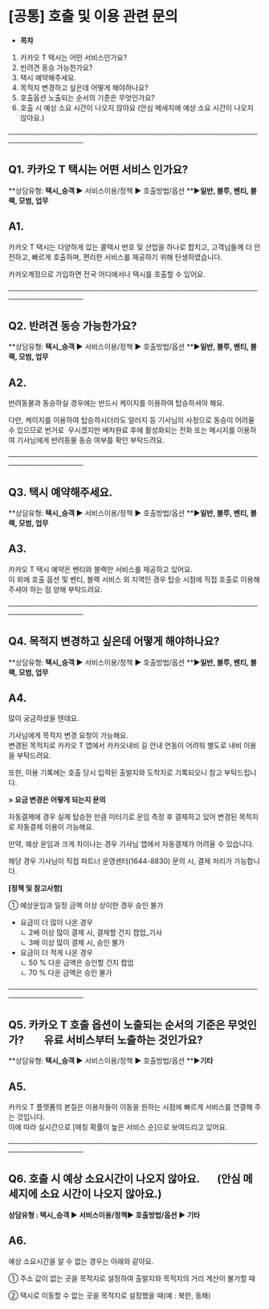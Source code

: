 # [공통] 호출 및 이용 관련 문의

* **목차**

1. 카카오 T 택시는 어떤 서비스인가요?
2. 반려견 동승 가능한가요?
3. 택시 예약해주세요.
4. 목적지 변경하고 싶은데 어떻게 해야하나요?
5. 호출옵션 노출되는 순서의 기준은 무엇인가요?
6. 호출 시 예상 소요 시간이 나오지 않아요 (안심 메세지에 예상 소요 시간이 나오지 않아요.)

─────────────────────────────────────────────────────────────────

**Q1. 카카오 T 택시는 어떤 서비스 인가요?**
-----------------------------

**상담유형: **택시\_승객 ▶** 서비스이용/정책 **▶** 호출방법/옵션 **▶****일반, 블루, 벤티, 블랙, 모범, 업무****

**A1.**
-------

카카오 T 택시는 다양하게 있는 콜택시 번호 및 산업을 하나로 합치고, 고객님들께 더 안전하고, 빠르게 호출하며, 편리한 서비스를 제공하기 위해 탄생하였습니다.

카카오계정으로 가입하면 전국 어디에서나 택시를 호출할 수 있어요.

─────────────────────────────────────────────────────────────────

**Q2. 반려견 동승 가능한가요?**
---------------------

**상담유형: **택시\_승객 ▶** 서비스이용/정책 **▶** 호출방법/옵션 **▶****일반, 블루, 벤티, 블랙, 모범, 업무****

**A2.**
-------

반려동물과 동승하실 경우에는 반드시 케이지를 이용하여 탑승하셔야 해요.

다만, 케이지를 이용하여 탑승하시더라도 알러지 등 기사님의 사정으로 동승이 어려울 수 있으므로 번거로  우시겠지만 배차완료 후에 활성화되는 전화 또는 메시지를 이용하여 기사님에게 반려동물 동승 여부를 확인 부탁드려요.

─────────────────────────────────────────────────────────────────

**Q3. 택시 예약해주세요.**
------------------

**상담유형: **택시\_승객 ▶** 서비스이용/정책 **▶** 호출방법/옵션 **▶****일반, 블루, 벤티, 블랙, 모범, 업무****

**A3.**
-------

카카오 T 택시 예약은 벤티와 블랙만 서비스를 제공하고 있어요.  
이 외에 호출 옵션 및 벤티, 블랙 서비스 외 지역인 경우 탑승 시점에 직접 호출로 이용해 주셔야 하는 점 양해 부탁드려요.

─────────────────────────────────────────────────────────────────

**Q4. 목적지 변경하고 싶은데 어떻게 해야하나요?**
-------------------------------

**상담유형: **택시\_승객 ▶** 서비스이용/정책 **▶** 호출방법/옵션 **▶****일반, 블루, 벤티, 블랙, 모범, 업무****

**A4.**
-------

많이 궁금하셨을 텐데요.

기사님에게 목적지 변경 요청이 가능해요.   
변경된 목적지로 카카오 T 앱에서 카카오내비 길 안내 연동이 어려워 별도로 내비 이용을 부탁드려요.

또한, 이용 기록에는 호출 당시 입력된 출발지와 도착지로 기록되오니 참고 부탁드립니다.

**> 요금 변경은 어떻게 되는지 문의**

자동결제에 경우 실제 탑승한 만큼 미터기로 운임 측정 후 결제하고 있어 변경된 목적지로 자동결제 이용이 가능해요.

만약, 예상 운임과 크게 차이나는 경우 기사님 앱에서 자동결제가 어려울 수 있습니다.

해당 경우 기사님이 직접 파트너 운영센터(1644-8830) 문의 시, 결제 처리가 가능합니다.

**[정책 및 참고사항]**

① 예상운임과 일정 금액 이상 상이한 경우 승인 불가

* 요금이 더 많이 나온 경우  
  ㄴ 2배 이상 많이 결제 시, 결제할 건지 팝업\_기사   
  ㄴ 3배 이상 많이 결제 시, 승인 불가
* 요금이 더 적게 나온 경우   
  ㄴ 50 % 다운 금액은 승인할 건지 팝업   
  ㄴ 70 % 다운 금액은 승인 불가

─────────────────────────────────────────────────────────────────

**Q5. 카카오 T 호출 옵션이 노출되는 순서의 기준은 무엇인가?         유료 서비스부터 노출하는 것인가요?**
-------------------------------------------------------------------

**상담유형: **택시\_승객 ▶** 서비스이용/정책 **▶** 호출방법/옵션 **▶****기타****

**A5.**
-------

카카오 T 플랫폼의 본질은 이용자들이 이동을 원하는 시점에 빠르게 서비스를 연결해 주는 것입니다.   
이에 따라 실시간으로 [매칭 확률이 높은 서비스 순]으로 보여드리고 있어요.

─────────────────────────────────────────────────────────────────

**Q6. 호출 시 예상 소요시간이 나오지 않아요.        (안심 메세지에 소요 시간이 나오지 않아요.)**
---------------------------------------------------------------

**상담유형 : 택시\_승객 ▶ 서비스이용/정책▶ 호출방법/옵션 ▶ 기타**

**A6.**
-------

예상 소요시간을 알 수 없는 경우는 아래와 같아요.

① 주소 값이 없는 곳을 목적지로 설정하여 출발지와 목적지의 거리 계산이 불가할 때

② 택시로 이동할 수 없는 곳을 목적지로 설정했을 때(예 : 북한, 동해)
